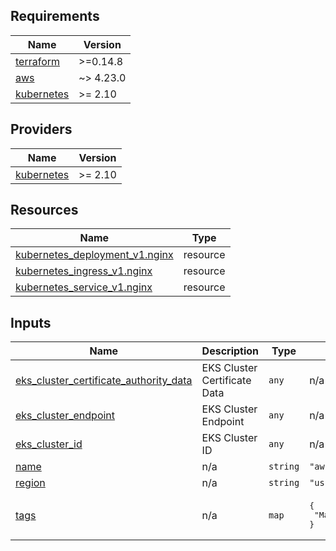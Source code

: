 <!-- BEGIN_TF_DOCS -->
## Requirements

| Name | Version |
|------|---------|
| <a name="requirement_terraform"></a> [terraform](#requirement\_terraform) | >=0.14.8 |
| <a name="requirement_aws"></a> [aws](#requirement\_aws) | ~> 4.23.0 |
| <a name="requirement_kubernetes"></a> [kubernetes](#requirement\_kubernetes) | >= 2.10 |

## Providers

| Name | Version |
|------|---------|
| <a name="provider_kubernetes"></a> [kubernetes](#provider\_kubernetes) | >= 2.10 |

## Resources

| Name | Type |
|------|------|
| [kubernetes_deployment_v1.nginx](https://registry.terraform.io/providers/hashicorp/kubernetes/latest/docs/resources/deployment_v1) | resource |
| [kubernetes_ingress_v1.nginx](https://registry.terraform.io/providers/hashicorp/kubernetes/latest/docs/resources/ingress_v1) | resource |
| [kubernetes_service_v1.nginx](https://registry.terraform.io/providers/hashicorp/kubernetes/latest/docs/resources/service_v1) | resource |

## Inputs

| Name | Description | Type | Default | Required |
|------|-------------|------|---------|:--------:|
| <a name="input_eks_cluster_certificate_authority_data"></a> [eks\_cluster\_certificate\_authority\_data](#input\_eks\_cluster\_certificate\_authority\_data) | EKS Cluster Certificate Data | `any` | n/a | yes |
| <a name="input_eks_cluster_endpoint"></a> [eks\_cluster\_endpoint](#input\_eks\_cluster\_endpoint) | EKS Cluster Endpoint | `any` | n/a | yes |
| <a name="input_eks_cluster_id"></a> [eks\_cluster\_id](#input\_eks\_cluster\_id) | EKS Cluster ID | `any` | n/a | yes |
| <a name="input_name"></a> [name](#input\_name) | n/a | `string` | `"aws-demo"` | no |
| <a name="input_region"></a> [region](#input\_region) | n/a | `string` | `"us-east-1"` | no |
| <a name="input_tags"></a> [tags](#input\_tags) | n/a | `map` | <pre>{<br>  "ManagedBy": "Terraform"<br>}</pre> | no |
<!-- END_TF_DOCS -->